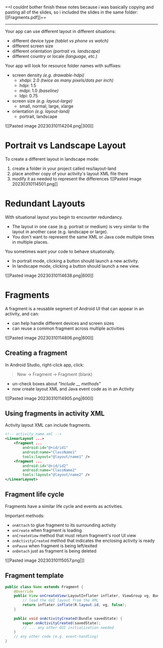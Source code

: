 ==I couldnt bother finish these notes because i was basically copying and pasting all of the slides, so i included the slides in the same folder: [[Fragments.pdf]]==

---

Your app can use different layout in different situations:
- different device type _(tablet vs phone vs watch)_
- different screen size
- different orientation _(portrait vs. landscape)_
- different country or locale _(language, etc.)_

Your app will look for resource folder names with suffixes:
- screen density _(e.g. drawable-hdpi)_ 
	- xhdpi: 2.0 _(twice as many pixels/dots per inch)_
	- hdpi: 1.5
	- mdpi: 1.0 _(baseline)_
	- ldpi: 0.75
- screen size _(e.g. layout-large)_
	- small, normal, large, xlarge
- orientation _(e.g. layout-land)_
	- portrait, landscape

![[Pasted image 20230310114204.png|300]]

# Portrait vs Landscape Layout
To create a different layout in landscape mode:
1. create a folder in your project called res/layout-land
2. place another copy of your activity's layout XML file there
3. modify it as needed to represent the differences
![[Pasted image 20230310114501.png]]

# Redundant Layouts
With situational layout you begin to encounter redundancy.
- The layout in one case (e.g. portrait or medium) is very similar to the layout in another case (e.g. landscape or large).
- You don't want to represent the same XML or Java code multiple times in multiple places.

You sometimes want your code to behave situationally.
- In portrait mode, clicking a button should launch a new activity.
- In landscape mode, clicking a button should launch a new view.

![[Pasted image 20230310114638.png|600]]

# Fragments
A fragment is a reusable segment of Android UI that can appear in an activity, and can:
- can help handle different devices and screen sizes
- can reuse a common fragment across multiple activities

![[Pasted image 20230310114806.png|600]]

## Creating a fragment
In Android Studio, right-click app, click:
>New → Fragment → Fragment (blank)

- un-check boxes about _"Include __ methods"_
- now create layout XML and Java event code as in an Activity

![[Pasted image 20230310114905.png|600]]

## Using fragments in activity XML
Activity layout XML can include fragments.
```xml
<!-- activity_name.xml -->
<LinearLayout ...>
	<fragment ...
		android:id="@+id/id1"
		android:name="ClassName1"
		tools:layout="@layout/name1" />
	<fragment ...
		android:id="@+id/id2"
		android:name="ClassName2"
		tools:layout="@layout/name2" />
</LinearLayout>
```

## Fragment life cycle
Fragments have a similar life cycle and events as activities. 

Important methods:
- `onAttach` to glue fragment to its surrounding activity
- `onCreate` when fragment is loading
- `onCreateView` method that must return fragment's root UI view
- `onActivityCreated` method that indicates the enclosing activity is ready
- `onPause` when fragment is being left/exited
- `onDetach` just as fragment is being deleted

![[Pasted image 20230310115057.png|]]

## Fragment template
```java
public class Name extends Fragment {
	@Override
	public View onCreateView(LayoutInflater inflater, ViewGroup vg, Bundle bundle) {
		// load the GUI layout from the XML
		return inflater.inflate(R.layout.id, vg, false);
	}
	
	public void onActivityCreated(Bundle savedState) {
		super.onActivityCreated(savedState);
		// ... any other GUI initialization needed
	}
	// any other code (e.g. event-handling)
}
```